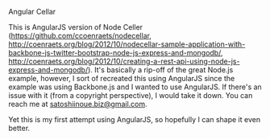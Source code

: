 Angular Cellar

This is AngularJS version of Node Celler (https://github.com/ccoenraets/nodecellar, 
http://coenraets.org/blog/2012/10/nodecellar-sample-application-with-backbone-js-twitter-bootstrap-node-js-express-and-mongodb/, 
http://coenraets.org/blog/2012/10/creating-a-rest-api-using-node-js-express-and-mongodb/). It's basically a rip-off of the great Node.js example, however, I sort of recreated this using AngularJS since the example was using Backbone.js and I wanted to use AngularJS. 
If there's an issue with it (from a copyright perspective), I would take it down. You can reach me at satoshiinoue.biz@gmail.com.

Yet this is my first attempt using AngularJS, so hopefully I can shape it even better.
